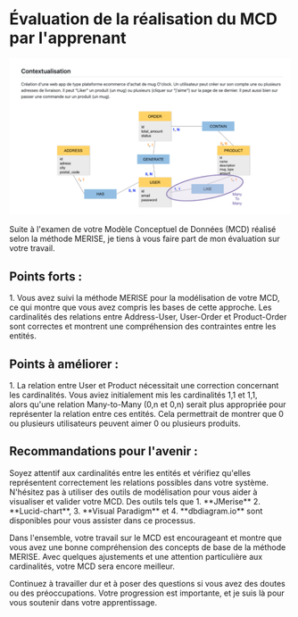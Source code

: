 <h1>Évaluation de la réalisation du MCD par l'apprenant</h1>

<img src="./mcd_apprenant.png" alt="mcd">

<p>Suite à l'examen de votre Modèle Conceptuel de Données (MCD) réalisé selon la méthode MERISE, je tiens à vous faire part de mon évaluation sur votre travail.</p>

<h2>Points forts :</h2>
1. Vous avez suivi la méthode MERISE pour la modélisation de votre MCD, ce qui montre que vous avez compris les bases de cette approche.
Les cardinalités des relations entre Address-User, User-Order et Product-Order sont correctes et montrent une compréhension des contraintes entre les entités.

<h2>Points à améliorer :</h2>
1. La relation entre User et Product nécessitait une correction concernant les cardinalités. Vous aviez initialement mis les cardinalités 1,1 et 1,1,<br>
alors qu'une relation Many-to-Many (0,n et 0,n) serait plus appropriée pour représenter la relation entre ces entités. Cela permettrait de montrer que 
0 ou plusieurs utilisateurs peuvent aimer 0 ou plusieurs produits.

<h2>Recommandations pour l'avenir :</h2>
Soyez attentif aux cardinalités entre les entités et vérifiez qu'elles représentent correctement les relations possibles dans votre système.
N'hésitez pas à utiliser des outils de modélisation pour vous aider à visualiser et valider votre MCD. Des outils tels que 
1. **JMerise**
2. **Lucid-chart**, 
3. **Visual Paradigm** et 
4. **dbdiagram.io** sont disponibles pour vous assister dans ce processus.
<p>Dans l'ensemble, votre travail sur le MCD est encourageant et montre que vous avez une bonne compréhension des concepts de base de la méthode MERISE. 
Avec quelques ajustements et une attention particulière aux cardinalités, votre MCD sera encore meilleur.</p>

<p>Continuez à travailler dur et à poser des questions si vous avez des doutes ou des préoccupations. 
Votre progression est importante, et je suis là pour vous soutenir dans votre apprentissage.</p>